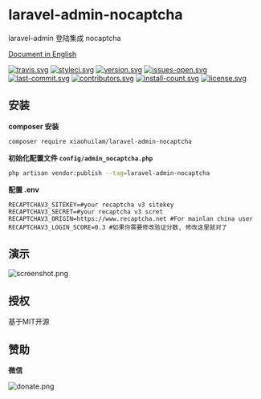 # laravel-admin-nocaptcha
laravel-admin 登陆集成 nocaptcha

[Document in English](README.md)


[![travis.svg](https://img.shields.io/travis/com/xiaohuilam/laravel-admin-nocaptcha/master.svg?style=flat-square)](https://travis-ci.com/xiaohuilam/laravel-admin-nocaptcha)
[![styleci.svg](https://github.styleci.io/repos/179709246/shield?branch=master)](https://github.styleci.io/repos/179709246)
[![version.svg](https://img.shields.io/packagist/vpre/xiaohuilam/laravel-admin-nocaptcha.svg?style=flat-square)](https://packagist.org/packages/xiaohuilam/laravel-admin-nocaptcha)
[![issues-open.svg](https://img.shields.io/github/issues/xiaohuilam/laravel-admin-nocaptcha.svg?style=flat-square)](https://github.com/xiaohuilam/laravel-admin-nocaptcha/issues)
[![last-commit.svg](https://img.shields.io/github/last-commit/xiaohuilam/laravel-admin-nocaptcha.svg?style=flat-square)](https://github.com/xiaohuilam/laravel-admin-nocaptcha/commits/)
[![contributors.svg](https://img.shields.io/github/contributors/xiaohuilam/laravel-admin-nocaptcha.svg?style=flat-square)](https://github.com/xiaohuilam/laravel-admin-nocaptcha/graphs/contributors)
[![install-count.svg](https://img.shields.io/packagist/dt/xiaohuilam/laravel-admin-nocaptcha.svg?style=flat-square)](https://packagist.org/packages/xiaohuilam/laravel-admin-nocaptcha)
[![license.svg](https://img.shields.io/github/license/xiaohuilam/laravel-admin-nocaptcha.svg?style=flat-square)](LICENSE)

## 安装
**composer 安装**

```bash
composer require xiaohuilam/laravel-admin-nocaptcha
```

**初始化配置文件 `config/admin_nocaptcha.php`**

```bash
php artisan vendor:publish --tag=laravel-admin-nocaptcha
```

**配置 .env**

```env
RECAPTCHAV3_SITEKEY=#your recaptcha v3 sitekey
RECAPTCHAV3_SECRET=#your recaptcha v3 scret
RECAPTCHAV3_ORIGIN=https://www.recaptcha.net #For mainlan china user
RECAPTCHAV3_LOGIN_SCORE=0.3 #如果你需要修改验证分数, 修改这里就对了
```

## 演示

![screenshot.png](https://wantu-kw0-asset007-hz.oss-cn-hangzhou.aliyuncs.com/bJVb0m69U3bLO5e7Ymx.png?x-oss-process=image/resize,h_400)

## 授权

基于MIT开源

## 赞助

**微信**

![donate.png](https://wantu-kw0-asset007-hz.oss-cn-hangzhou.aliyuncs.com/2GDNl84F6HW4PRGslxg.png?x-oss-process=image/resize,l_300)
